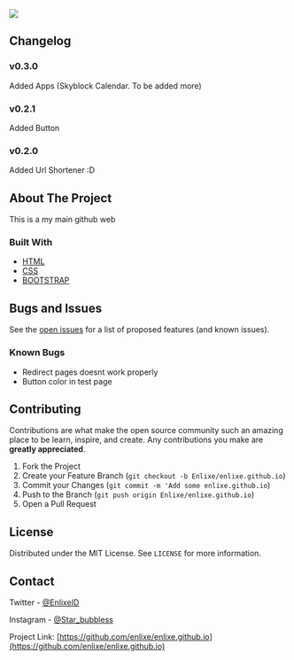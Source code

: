 <!-- PROJECT SHIELDS -->
<a href="#" alt="Version">
    <img src="https://img.shields.io/badge/VERSION-v0.3.0-blue?style=for-the-badge&logo=version" /></a>

<!-- CHANGELOG -->

## Changelog

### v0.3.0

Added Apps (Skyblock Calendar. To be added more)

### v0.2.1

Added Button

### v0.2.0

Added Url Shortener :D

<!-- ABOUT THE PROJECT -->

## About The Project

This is a my main github web

### Built With

- [HTML](/)
- [CSS](/)
- [BOOTSTRAP](/)

<!-- ROADMAP -->

## Bugs and Issues

See the [open issues](https://github.com/enlixe/enlixe.github.io/issues) for a list of proposed features (and known issues).

### Known Bugs

- Redirect pages doesnt work properly
- Button color in test page

<!-- CONTRIBUTING -->

## Contributing

Contributions are what make the open source community such an amazing place to be learn, inspire, and create. Any contributions you make are **greatly appreciated**.

1. Fork the Project
2. Create your Feature Branch (`git checkout -b Enlixe/enlixe.github.io`)
3. Commit your Changes (`git commit -m 'Add some enlixe.github.io`)
4. Push to the Branch (`git push origin Enlixe/enlixe.github.io`)
5. Open a Pull Request

<!-- LICENSE -->

## License

Distributed under the MIT License. See `LICENSE` for more information.

<!-- CONTACT -->

## Contact

Twitter - [@EnlixeID](https://twitter.com/EnlixeId)

Instagram - [@Star_bubbless](https://instagram.com/star_bubbless)

Project Link: [https://github.com/enlixe/enlixe.github.io](https://github.com/enlixe/enlixe.github.io)
